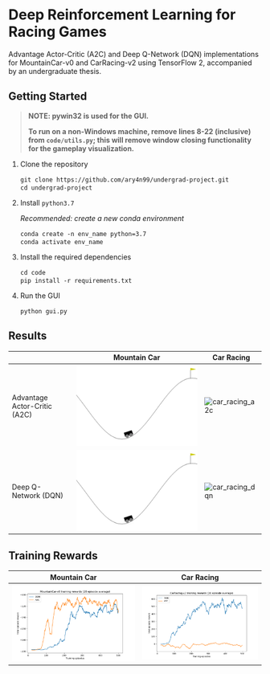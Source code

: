 # Deep Reinforcement Learning for Racing Games

Advantage Actor-Critic (A2C) and Deep Q-Network (DQN) implementations for MountainCar-v0 and CarRacing-v2 using TensorFlow 2, accompanied by an undergraduate thesis.

## Getting Started

> **NOTE: pywin32 is used for the GUI.**
>
> **To run on a non-Windows machine, remove lines 8-22 (inclusive) from `code/utils.py`; this will remove window closing functionality for the gameplay visualization.**

1. Clone the repository

    ```
    git clone https://github.com/ary4n99/undergrad-project.git
    cd undergrad-project
    ```

2. Install `python3.7`

    *Recommended: create a new conda environment*

    ```
    conda create -n env_name python=3.7
    conda activate env_name
    ```

3. Install the required dependencies

    ```
    cd code
    pip install -r requirements.txt
    ```

4. Run the GUI

    ```
    python gui.py
    ```

## Results

|   |  Mountain Car | Car Racing |
|---|---|---|
| Advantage Actor-Critic (A2C) | ![mountain_car_a2c](assets/recordings/mountain_car_a2c_475.gif) | ![car_racing_a2c](assets/recordings/car_racing_a2c_475.gif) |
| Deep Q-Network (DQN) | ![mountain_car_dqn](assets/recordings/mountain_car_dqn_500.gif) | ![car_racing_dqn](assets/recordings/car_racing_dqn_500.gif) |

## Training Rewards

|  Mountain Car | Car Racing |
|---|---|
| ![mountain_car](assets/training_rewards/mountain_car.png)| ![car_racing](assets/training_rewards/car_racing.png) |
